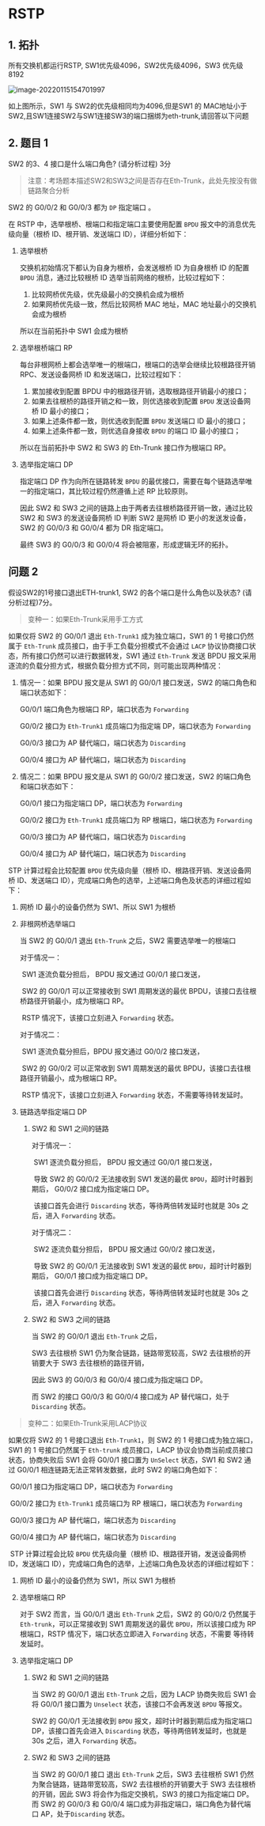 # RSTP

## 1. 拓扑

所有交换机都运行RSTP, SW1优先级4096，SW2优先级4096，SW3 优先级8192

![image-20220115154701997](https://s2.loli.net/2022/01/15/iTVPW2XocCjOU4D.png)

如上图所示，SW1 与 SW2的优先级相同均为4096,但是SW1 的 MAC地址小于SW2,且SW1连接SW2与SW1连接SW3的端口捆绑为eth-trunk,请回答以下问题

## 2. 题目 1

SW2 的3、4 接口是什么端口角色? (请分析过程) 3分

> 注意：考场题本描述SW2和SW3之间是否存在Eth-Trunk，此处先按没有做链路聚合分析

SW2 的 G0/0/2 和 G0/0/3 都为 `DP` 指定端口 。

在 RSTP 中，选举根桥、根端口和指定端口主要使用配置 `BPDU` 报文中的消息优先级向量（根桥 ID、根开销、发送端口 ID），详细分析如下：

1. 选举根桥

   交换机初始情况下都认为自身为根桥，会发送根桥 ID 为自身根桥 ID 的配置 `BPDU` 消息，通过比较根桥 ID 选举当前网络的根桥，比较过程如下：

   1. 比较网桥优先级，优先级最小的交换机会成为根桥
   2. 如果网桥优先级一致，然后比较网桥 MAC 地址，MAC 地址最小的交换机会成为根桥

   所以在当前拓扑中 SW1 会成为根桥

2. 选举根桥端口 RP

   每台非根网桥上都会选举唯一的根端口，根端口的选举会继续比较根路径开销 RPC、发送设备网桥 ID 和发送端口，比较过程如下：

   1. 累加接收到配置 BPDU 中的根路径开销，选取根路径开销最小的接口；
   2. 如果去往根桥的路径开销之和一致，则优选接收到配置 `BPDU` 发送设备网桥 ID 最小的接口；
   3. 如果上述条件都一致，则优选收到配置 `BPDU` 发送端口 ID 最小的接口；
   4. 如果上述条件都一致，则优选自身接收 `BPDU` 的端口 ID 最小的接口；

   所以在当前拓扑中 SW2 和 SW3 的 Eth-Trunk 接口作为根端口 RP。

3. 选举指定端口 DP

   指定端口 DP 作为向所在链路转发 `BPDU` 的最优接口，需要在每个链路选举唯一的指定端口，其比较过程仍然遵循上述 RP 比较原则。

   因此 SW2 和 SW3 之间的链路上由于两者去往根桥路径开销一致，通过比较 SW2 和 SW3 的发送设备网桥 ID 判断 SW2 是网桥 ID 更小的发送发设备，SW2 的 G0/0/3 和 G0/0/4 都为 DR 指定端口。

   最终 SW3 的 G0/0/3 和 G0/0/4 将会被阻塞，形成逻辑无环的拓扑。


## 问题 2

假设SW2的1号接口退出ETH-trunk1, SW2 的各个端口是什么角色以及状态? (请分析过程)7分。

> 变种一：如果Eth-Trunk采用手工方式

如果仅将 SW2 的 G0/0/1 退出 `Eth-Trunk1` 成为独立端口，SW1 的 1 号接口仍然属于 `Eth-Trunk` 成员接口，由于手工负载分担模式不会通过 `LACP` 协议协商接口状态，所有接口仍然可以进行数据转发，SW1 通过 `Eth-Trunk` 发送 BPDU 报文采用逐流的负载分担方式，根据负载分担方式不同，则可能出现两种情况：

1. 情况一：如果 BPDU 报文是从 SW1 的 G0/0/1 接口发送，SW2 的端口角色和端口状态如下：

   G0/0/1 端口角色为根端口 RP，端口状态为 `Forwarding`

   G0/0/2 接口为 `Eth-Trunk1` 成员端口为指定端 DP，端口状态为 `Forwarding`

   G0/0/3 接口为 AP 替代端口，端口状态为 `Discarding`

   G0/0/4 接口为 AP 替代端口，端口状态为 `Discarding`

2. 情况二：如果 BPDU 报文是从 SW1 的 G0/0/2 接口发送，SW2 的端口角色和端口状态如下：

   G0/0/1 接口为指定端口 DP，端口状态为 `Forwarding`

   G0/0/2 接口为 `Eth-Trunk1` 成员端口为 RP 根端口，端口状态为 `Forwarding`

   G0/0/3 接口为 AP 替代端口，端口状态为 `Discarding`

   G0/0/4 接口为 AP 替代端口，端口状态为 `Discarding`

STP 计算过程会比较配置 `BPDU` 优先级向量（根桥 ID、根路径开销、发送设备网桥 ID、发送端口 ID），完成端口角色的选举，上述端口角色及状态的详细过程如下：

1. 网桥 ID 最小的设备仍然为 SW1、所以 SW1 为根桥

2. 非根网桥选举端口

   当 SW2 的 G0/0/1 退出 `Eth-Trunk` 之后，SW2 需要选举唯一的根端口

   对于情况一：

   ​	SW1 逐流负载分担后， BPDU 报文通过 G0/0/1 接口发送，

   ​	SW2 的 G0/0/1 可以正常接收到 SW1 周期发送的最优 BPDU，该接口去往根桥路径开销最小，成为根端口 RP。

   ​	RSTP 情况下，该接口立刻进入 `Forwarding` 状态。

   对于情况二：

   ​	SW1 逐流负载分担后，BPDU 报文通过 G0/0/2 接口发送，

   ​	SW2 的 G0/0/2 可以正常收到 SW1 周期发送的最优 BPDU，该接口去往根路径开销最小，成为根端口 RP。

   ​	RSTP 情况下，该接口立刻进入 `Forwarding` 状态，不需要等待转发延时。

3. 链路选举指定端口 DP

   1. SW2 和 SW1 之间的链路

      对于情况一：

      ​	SW1 逐流负载分担后， BPDU 报文通过 G0/0/1 接口发送，

      ​	导致 SW2 的 G0/0/2 无法接收到 SW1 发送的最优 `BPDU`，超时计时器到期后， G0/0/2 接口成为指定端口 DP。

      ​	该接口首先会进行 `Discarding` 状态，等待两倍转发延时也就是 30s 之后，进入 `Forwarding` 状态。

      对于情况二：

      ​	SW2 逐流负载分担后， BPDU 报文通过 G0/0/2 接口发送，
   
      ​	导致 SW2 的 G0/0/1 无法接收到 SW1 发送的最优 `BPDU`，超时计时器到期后， G0/0/1 接口成为指定端口 DP。
   
      ​	该接口首先会进行 `Discarding` 状态，等待两倍转发延时也就是 30s 之后，进入 `Forwarding` 状态。
   
   2. SW2 和 SW3 之间的链路
   
      当 SW2 的 G0/0/1 退出 `Eth-Trunk` 之后，
   
      SW3 去往根桥 SW1 仍为聚合链路，链路带宽较高，SW2 去往根桥的开销要大于 SW3 去往根桥的路径开销，
   
      因此 SW3 的 G0/0/3 和 G0/0/4 接口成为指定端口 DP。
   
      而 SW2 的接口 G0/0/3 和 G0/0/4 接口成为 AP 替代端口，处于`Discarding` 状态。

> 变种二：如果Eth-Trunk采用LACP协议

如果仅将 SW2 的 1 号接口退出 `Eth-Trunk1`，则 SW2 的 1 号接口成为独立端口，SW1 的 1 号接口仍然属于 `Eth-trunk` 成员接口，LACP 协议会协商当前成员接口状态，协商失败后 SW1 会将 G0/0/1 接口置为 `UnSelect` 状态，SW1 和 SW2 通过 G0/0/1 相连链路无法正常转发数据，此时 SW2 的端口角色如下：

​	G0/0/1 接口为指定端口 DP，端口状态为 `Forwarding`

​	G0/0/2 接口为 `Eth-Trunk1` 成员端口为 RP 根端口，端口状态为 `Forwarding` 

​	G0/0/3 接口为 AP 替代端口，端口状态为 `Discarding` 

​	G0/0/4 接口为 AP 替代端口，端口状态为 `Discarding` 

​	STP 计算过程会比较 `BPDU` 优先级向量（根桥 ID、根路径开销，发送设备网桥 ID，发送端口 ID），完成端口角色的选举，上述端口角色及状态的详细过程如下：

1. 网桥 ID 最小的设备仍然为 SW1，所以 SW1 为根桥

2. 选举根端口 RP

   对于 SW2 而言，当 G0/0/1 退出 `Eth-Trunk` 之后，SW2 的 G0/0/2 仍然属于 `Eth-trunk`，可以正常接收到 SW1 周期发送的最优 `BPDU`，所以该接口成为 RP 根端口，RSTP 情况下，端口状态立即进入 `Forwarding` 状态，不需要	等待转发延时。

3. 选举指定端口 DP

   1. SW2 和 SW1 之间的链路

      当 SW2 的 G0/0/1 退出 `Eth-Trunk` 之后，因为 LACP 协商失败后 SW1 会将 G0/0/1 接口置为 `Unselect` 状态，该接口不会再发送 `BPDU` 等报文。

      SW2 的 G0/0/1 无法接收到 `BPDU` 报文，超时计时器到期后成为指定端口 DP，该接口首先会进入 `Discarding` 状态，等待两倍转发延时，也就是 30s 之后，进入 `Forwarding` 状态。

   2. SW2 和 SW3 之间的链路

      当 SW2 的 G0/0/1 接口 退出 `Eth-Trunk` 之后，SW3 去往根桥 SW1 仍然为聚合链路，链路带宽较高，SW2 去往根桥的开销要大于 SW3 去往根桥的开销，因此 SW3 将会作为指定交换机，SW3 的接口为指定端口 DP。而 SW2 的 G0/0/3 和 G0/0/4 端口成为非指定端口，端口角色为替代端口 AP，处于`Discarding` 状态。


